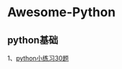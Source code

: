 # Awesome-Python
## python基础
1、[python小练习30题](https://github.com/heyzeng/Awesome-Python/blob/master/Python-Basic/python30.md)
